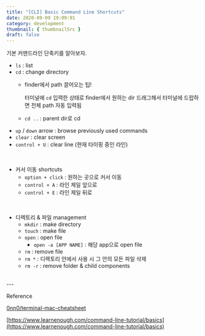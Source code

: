 ```yaml
---
title: "[CLI] Basic Command Line Shortcuts"
date: 2020-09-09 19:09:91
category: development
thumbnail: { thumbnailSrc }
draft: false
---
```


기본 커맨드라인 단축키를 알아보자.

- `ls` : list
- `cd` : change directory
    - finder에서 path 끌어오는 팁!

        터미널에 `cd`  입력한 상태로 finder에서 원하는 dir 드래그해서 터미널에 드랍하면 전체 path 자동 입력됨

    - `cd ..` : parent dir로 cd
- `up` / `down` arrow : browse previously used commands
- `clear` : clear screen
- `control + U` : clear line (현재 타이핑 중인 라인)

<br/>

- 커서 이동 shortcuts
    - `option + click` : 원하는 곳으로 커서 이동
    - `control + A` : 라인 제일 앞으로
    - `control + E` : 라인 제일 뒤로

<br/>

- 디렉토리 & 파일 management
    - `mkdir` : make directory
    - `touch` : make file
    - `open` : open file
        - `open -a [APP NAME]` : 해당 app으로 open file
    - `rm` : remove file
    - `rm *` : 디렉토리 안에서 사용 시 그 안의 모든 파일 삭제
    - `rm -r` : remove folder & child components

<br/>
---

<br/>

Reference

[0nn0/terminal-mac-cheatsheet](https://github.com/0nn0/terminal-mac-cheatsheet)

[https://www.learnenough.com/command-line-tutorial/basics](https://www.learnenough.com/command-line-tutorial/basics)

<br/>

<br/>

